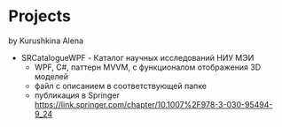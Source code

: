 # Projects
by Kurushkina Alena

- SRCatalogueWPF - Каталог научных исследований НИУ МЭИ 
	- WPF, C#, паттерн MVVM, с функционалом отображения 3D моделей 
	- файл с описанием в соответствующей папке
	- публикация в Springer https://link.springer.com/chapter/10.1007%2F978-3-030-95494-9_24